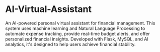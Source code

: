 # AI-Virtual-Assistant
 An AI-powered personal virtual assistant for financial management. This system uses machine learning and Natural Language Processing to automate expense tracking, provide real-time budget alerts, and offer personalized financial insights. Developed with Flask, MySQL, and AI analytics, it's designed to help users achieve financial stability.
